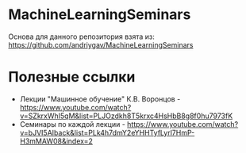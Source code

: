 # MachineLearningSeminars
Основа для данного репозитория взята из:
https://github.com/andriygav/MachineLearningSeminars

# Полезные ссылки
* Лекции "Машинное обучение" К.В. Воронцов - https://www.youtube.com/watch?v=SZkrxWhI5qM&list=PLJOzdkh8T5krxc4HsHbB8g8f0hu7973fK
* Семинары по каждой лекции - https://www.youtube.com/watch?v=bJVI5AIback&list=PLk4h7dmY2eYHHTyfLyrl7HmP-H3mMAW08&index=2
